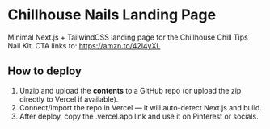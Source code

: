 # Chillhouse Nails Landing Page

Minimal Next.js + TailwindCSS landing page for the Chillhouse Chill Tips Nail Kit.
CTA links to: https://amzn.to/42l4yXL

## How to deploy
1. Unzip and upload the **contents** to a GitHub repo (or upload the zip directly to Vercel if available).
2. Connect/import the repo in Vercel — it will auto-detect Next.js and build.
3. After deploy, copy the .vercel.app link and use it on Pinterest or socials.